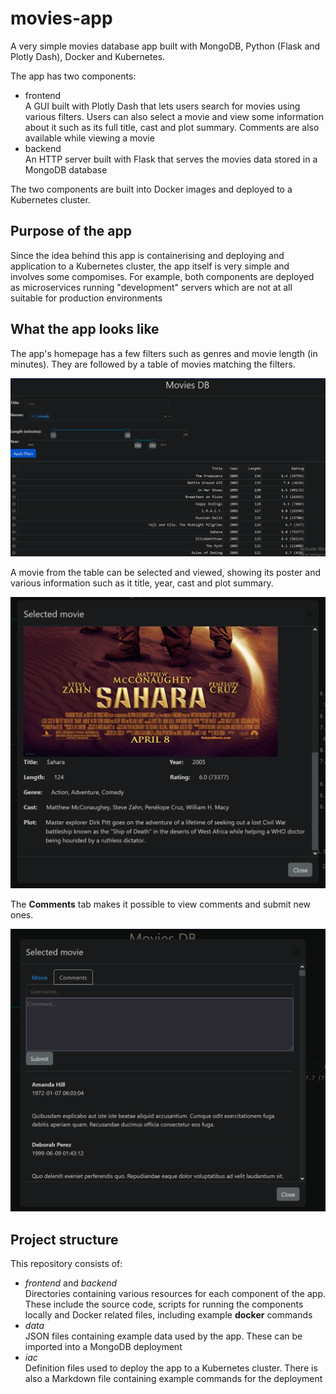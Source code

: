 # movies-app

A very simple movies database app built with MongoDB, Python (Flask and Plotly Dash), Docker and Kubernetes.  

The app has two components:  

* frontend  
  A GUI built with Plotly Dash that lets users search for movies using various filters. Users can also select a movie and view some information about it such as its full title, cast and plot summary. Comments are also available while viewing a movie  
* backend  
  An HTTP server built with Flask that serves the movies data stored in a MongoDB database

The two components are built into Docker images and deployed to a Kubernetes cluster.  

## Purpose of the app

Since the idea behind this app is containerising and deploying and application to a Kubernetes cluster, the app itself is very simple and involves some compomises. For example, both components are deployed as microservices running "development" servers which are not at all suitable for production environments  

## What the app looks like

The app's homepage has a few filters such as genres and movie length (in minutes). They are followed by a table of movies matching the filters.  

![home](pics/home.PNG)  

A movie from the table can be selected and viewed, showing its poster and various information such as it title, year, cast and plot summary.  

![movie-view](pics/movie-view.PNG)    

The **Comments** tab makes it possible to view comments and submit new ones.  

![comments](pics/comments.PNG)  

## Project structure

This repository consists of:

* *frontend* and *backend*  
  Directories containing various resources for each component of the app. These include the source code, scripts for running the components locally and Docker related files, including example **docker** commands
* *data*  
  JSON files containing example data used by the app. These can be imported into a MongoDB deployment
* *iac*  
  Definition files used to deploy the app to a Kubernetes cluster. There is also a Markdown file containing example commands for the deployment

